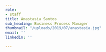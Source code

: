 ```yaml
---
role:
- staff
title: Anastasia Santos
sub_heading: Business Process Manager
thumbnail: "/uploads/2019/07/anastasia.jpg"
email: ''
linkedin: ''

---
```

